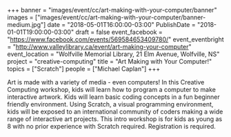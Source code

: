+++
banner = "images/event/cc/art-making-with-your-computer/banner"
images = ["images/event/cc/art-making-with-your-computer/banner-medium.jpg"]
date = "2018-05-01T16:00:00-03:00"
PublishDate = "2018-01-01T19:00:00-03:00"
draft = false
event_facebook = "https://www.facebook.com/events/569584653409780/"
event_eventbright = "http://www.valleylibrary.ca/event/art-making-your-computer"
event_location = "Wolfville Memorial Library, 21 Elm Avenue, Wolfville, NS"
project = "creative-computing"
title = "Art Making with Your Computer!"
topics = ["Scratch"]
people = ["Michael Caplan"]
+++

Art is made with a variety of media - even computers! In this Creative Computing workshop, kids will learn how to program a computer to make interactive artwork. Kids will learn basic coding concepts in a fun beginner friendly environment. Using Scratch, a visual programming environment, kids will be exposed to an international community of coders making a wide range of interactive art projects. This intro workshop is for kids as young as 8 with no prior experience with Scratch required. Registration is required.